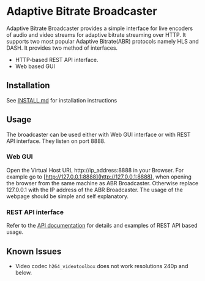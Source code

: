 # Adaptive Bitrate Broadcaster

Adaptive Bitrate Broadcaster provides a simple interface for live encoders of audio and video streams for adaptive bitrate streaming over HTTP. It supports two most popular Adaptive Bitrate(ABR) protocols namely HLS and DASH. It provides two method of interfaces.
- HTTP-based REST API interface.
- Web based GUI

## Installation
See [INSTALL.md](INSTALL.md) for installation instructions

## Usage

The broadcaster can be used either with Web GUI interface or with REST API interface. They listen on port 8888.

### Web GUI
Open the Virtual Host URL http://ip_address:8888 in your Browser. For example go to [http://127.0.0.1:8888](http://127.0.0.1:8888), when opening the browser from the same machine as ABR Broadcaster. Otherwise replace 127.0.0.1 with the IP address of the ABR Broadcaster.
The usage of the webpage should be simple and self explanatory.

### REST API interface

Refer to the [API documentation](API.md) for details and examples of REST API based usage.

## Known Issues

- Video codec `h264_videotoolbox` does not work resolutions 240p and below.
